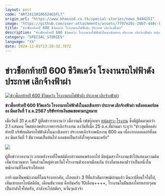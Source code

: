 ```yaml
---
layout: post
code: "ART24110106524GSFL7"
origin_url: "https://www.khaosod.co.th/special-stories/news_9484251"
image: "https://github.com/user-attachments/assets/7f07e26c-20b7-448c-b002-63074f8518c2"
title: "ข่าวช็อกท้ายปี 600 ชีวิตเคว้ง โรงงานรถไฟฟ้าดัง ประกาศ เลิกจ้างฟ้าผ่า"
description: "ข่าวช็อกท้ายปี 600 ชีวิตเคว้ง โรงงานรถไฟฟ้าดังในฉะเชิงเทรา ประกาศ เลิกจ้างฟ้าผ่า หลังออเดอร์ลดลง มีผลวันที่ 1 ธ.ค.2567 บริษัทจ่ายเงินชดเชยตามกฎหมาย"
category: "SPECIAL_STORIES"
language: "th"
date: 2024-11-01T13:20:32.787Z
---
```


# ข่าวช็อกท้ายปี 600 ชีวิตเคว้ง โรงงานรถไฟฟ้าดัง ประกาศ เลิกจ้างฟ้าผ่า

[![ข่าวช็อกท้ายปี 600 ชีวิตเคว้ง โรงงานรถไฟฟ้าดัง ประกาศ เลิกจ้างฟ้าผ่า](https://www.khaosod.co.th/wpapp/uploads/2024/10/factory-1.jpg "ข่าวช็อกท้ายปี 600 ชีวิตเคว้ง โรงงานรถไฟฟ้าดัง ประกาศ เลิกจ้างฟ้าผ่า")](https://www.khaosod.co.th/wpapp/uploads/2024/10/factory-1.jpg)

**ข่าวช็อกท้ายปี 600 ชีวิตเคว้ง โรงงานรถไฟฟ้าดังในฉะเชิงเทรา ประกาศ เลิกจ้างฟ้าผ่า หลังออเดอร์ลดลง มีผลวันที่ 1 ธ.ค.2567 บริษัทจ่ายเงินชดเชยตามกฎหมาย**

เมื่อวันที่ 31 ต.ค.67 ผู้สื่อข่าวรายงานว่า เมื่อวานนี้ เฟซบุ๊กเพจ [หนุ่มสาว-โรงงาน](https://www.facebook.com/permalink.php?story_fbid=pfbid02vM3d93h1a5HVQBLdEMGADG3FwsrsYSGRjLQ6pzRZngfEZwxt7qDd1pXxJnKVqAELl&id=100063895161053) ซึ่งมีผู้ติดตามกว่า 2.1 แสนคน โพสต์ภาพประกาศการเลิกจ้างงาน ลงวันที่เมื่อ 25 ต.ค.ที่ผ่านมา ระบุว่า “ข่าวสุดช็อคส่งท้ายปี บริษัทผลิตรถไฟฟ้าดังในฉะเชิงเทรา ประกาศเลิกจ้างพนักงาน 600 คน เนื่องจากออเดอร์ที่ลดลง มีผลวันที่ 1 ธันวาคมเป็นต้นไป แอดขอเป็นกำลังใจทุกคนนะครับ”

[![](https://www.khaosod.co.th/wpapp/uploads/2024/10/464865364_1029047552568407_561136831685354771_n-Copy-696x382.jpg)](https://www.khaosod.co.th/wpapp/uploads/2024/10/464865364_1029047552568407_561136831685354771_n-Copy.jpg)

ผู้สื่อข่าวรายงานว่า ภายหลังจากที่โพสต์ดังกล่าวเผยแพร่ออกไป มีหนุ่มสาวโรงงานเข้าไปแสดงความคิดเห็นจำนวนมาก โดยส่วนใหญ่ต่างหวั่นใจโรงงานตัวเองเหมือนกัน บ้างก็มาแสดงตัวว่าเป็นหนึ่งในพนักงานที่โดนจ้างให้ออก

อาทิ ผมเป็นพนักงานที่โดนจ้างออกคับ, เกือบแล้ว 3 ปีที่แล้วสัมภาษณ์ผ่านแล้ว ดีนะเปลี่ยนใจไม่ไป, เห็นเขาบอกโบนัสดีกัน, เดือนธันวาคม คือกันครับ 10เดือน++++, โรงงานในฝันของใครหลายๆคนเป็นกำลังใจให้ครับ, กำลังจะไปสมัคร, หวั่นๆแล้วจ้า

